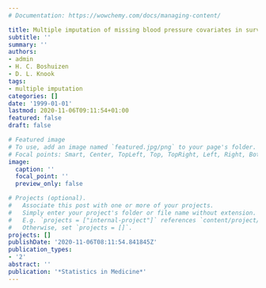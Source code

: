 ```yaml
---
# Documentation: https://wowchemy.com/docs/managing-content/

title: Multiple imputation of missing blood pressure covariates in survival analysis
subtitle: ''
summary: ''
authors:
- admin
- H. C. Boshuizen
- D. L. Knook
tags:
- multiple imputation
categories: []
date: '1999-01-01'
lastmod: 2020-11-06T09:11:54+01:00
featured: false
draft: false

# Featured image
# To use, add an image named `featured.jpg/png` to your page's folder.
# Focal points: Smart, Center, TopLeft, Top, TopRight, Left, Right, BottomLeft, Bottom, BottomRight.
image:
  caption: ''
  focal_point: ''
  preview_only: false

# Projects (optional).
#   Associate this post with one or more of your projects.
#   Simply enter your project's folder or file name without extension.
#   E.g. `projects = ["internal-project"]` references `content/project/deep-learning/index.md`.
#   Otherwise, set `projects = []`.
projects: []
publishDate: '2020-11-06T08:11:54.841845Z'
publication_types:
- '2'
abstract: ''
publication: '*Statistics in Medicine*'
---
```

